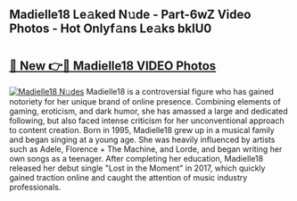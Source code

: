 ## Madielle18 Le𝚊ked N𝚞de - Part-6wZ Video Photos - Hot Onlyf𝚊ns Le𝚊ks bkIU0

# <h2><a href="http://ac52277.deff.icu/?id=Madielle18">🔗 New 👉🔴 Madielle18 VIDEO Photos</a></h2>

[![Madielle18 N𝚞des](https://i.imgur.com/rIISA9y.gif)](http://ac52277.deff.icu/?id=Madielle18)
Madielle18 is a controversial figure who has gained notoriety for her unique brand of online presence. Combining elements of gaming, eroticism, and dark humor, she has amassed a large and dedicated following, but also faced intense criticism for her unconventional approach to content creation. Born in 1995, Madielle18 grew up in a musical family and began singing at a young age. She was heavily influenced by artists such as Adele, Florence + The Machine, and Lorde, and began writing her own songs as a teenager. After completing her education, Madielle18 released her debut single "Lost in the Moment" in 2017, which quickly gained traction online and caught the attention of music industry professionals.
